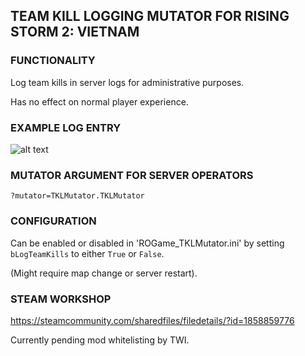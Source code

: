 ## TEAM KILL LOGGING MUTATOR FOR RISING STORM 2: VIETNAM

### FUNCTIONALITY
Log team kills in server logs for administrative purposes.

Has no effect on normal player experience.

### EXAMPLE LOG ENTRY
![alt text](https://i.ibb.co/dJMrMWG/tklog.png "Example log entry")

### MUTATOR ARGUMENT FOR SERVER OPERATORS
```?mutator=TKLMutator.TKLMutator```

### CONFIGURATION
Can be enabled or disabled in 'ROGame_TKLMutator.ini' by setting ```bLogTeamKills``` to either ```True``` or ```False```.

(Might require map change or server restart).

### STEAM WORKSHOP
https://steamcommunity.com/sharedfiles/filedetails/?id=1858859776

Currently pending mod whitelisting by TWI.
